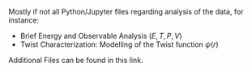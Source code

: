 Mostly if not all Python/Jupyter files regarding analysis of the data, for instance:
- Brief Energy and Observable Analysis ($E, T, P, V$)
- Twist Characterization: Modelling of the Twist function $\psi(r)$

Additional Files can be found in this link.
